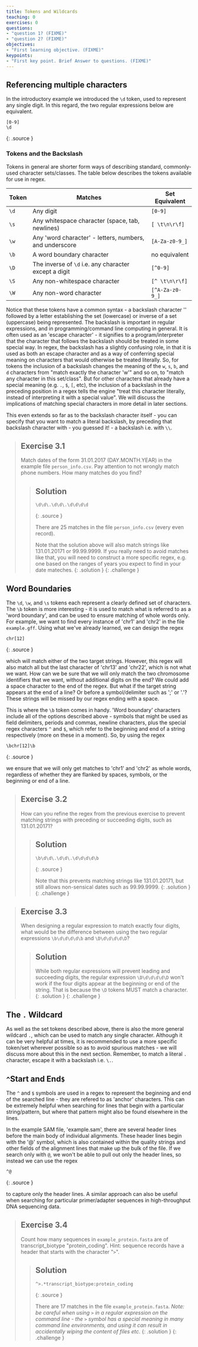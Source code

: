 ```yaml
---
title: Tokens and Wildcards
teaching: 0
exercises: 0
questions:
- "question 1? (FIXME)"
- "question 2? (FIXME)"
objectives:
- "First learning objective. (FIXME)"
keypoints:
- "First key point. Brief Answer to questions. (FIXME)"
---
```


## Referencing multiple characters
In the introductory example we introduced the `\d` token, used to represent any single digit. In this regard, the two regular expressions below are equivalent.

~~~
[0-9]
\d
~~~
{: .source }

### Tokens and the Backslash

Tokens in general are shorter form ways of describing standard, commonly-used character sets/classes. The table below describes the tokens available for use in regex.

Token | Matches                                                 | Set Equivalent |
------|---------------------------------------------------------|----------------|
`\d`  | Any digit                                               | `[0-9]`        |
`\s`  | Any whitespace character (space, tab, newlines)         | `[ \t\n\r\f]`  |
`\w`  | Any 'word character' - letters, numbers, and underscore | `[A-Za-z0-9_]` |
`\b`  | A word boundary character                               | no equivalent  |
`\D`  | The inverse of `\d` i.e. any character except a digit   | `[^0-9]`       |
`\S`  | Any non-whitespace character                            | `[^ \t\n\r\f]` |
`\W`  | Any non-word character                                  | `[^A-Za-z0-9_]`|

Notice that these tokens have a common syntax - a backslash character '\' followed by a letter establishing the set (lowercase) or inverse of a set (uppercase) being represented. The backslash is important in regular expressions, and in programming/command line computing in general. It is often used as an 'escape character' - it signifies to a program/interpreter that the character that follows the backslash should be treated in some special way. In regex, the backslash has a slightly confusing role, in that it is used as both an escape character and as a way of conferring special meaning on characters that would otherwise be treated literally. So, for tokens the inclusion of a backslash changes the meaning of the `w`, `s`, `b`, and `d` characters from "match exactly the character 'w'" and so on, to "match any character in this set/class". But for other characters that already have a special meaning (e.g. `.`, `$`, `[`, etc), the inclusion of a backslash in the preceding position in a regex tells the engine "treat this character literally, instead of interpreting it with a special value". We will discuss the implications of matching special characters in more detail in later sections.

This even extends so far as to the backslash character itself - you can specify that you want to match a literal backslash, by preceding that backslash character with - you guessed it! - a backslash i.e. with `\\`.

> ## Exercise 3.1
> Match dates of the form 31.01.2017 (DAY.MONTH.YEAR) in the example file `person_info.csv`. Pay attention to not wrongly match phone numbers. How many matches do you find?
>
> > ## Solution
> >
> > ~~~
> > \d\d\.\d\d\.\d\d\d\d
> > ~~~
> > {: .source }
> >
> > There are 25 matches in the file `person_info.csv` (every even record).
> >
> > Note that the solution above will also match strings like 131.01.20171 or 99.99.9999.
> > If you really need to avoid matches like that,
> > you will need to construct a more specific regex,
> > e.g. one based on the ranges of years you expect to find in your date mateches.
> {: .solution }
{: .challenge }

## Word Boundaries

The `\d`, `\w`, and `\s` tokens each represent a clearly defined set of characters. The `\b` token is more interesting - it is used to match what is referred to as a 'word boundary', and can be used to ensure matching of whole words only. For example, we want to find every instance of 'chr1' and 'chr2' in the file `example.gff`. Using what we've already learned, we can design the regex

~~~
chr[12]
~~~
{: .source }

which will match either of the two target strings. However, this regex will also match all but the last character of 'chr13' and 'chr22', which is not what we want. How can we be sure that we will only match the two chromosome identifiers that we want, without additional digits on the end? We could add a space character to the end of the regex. But what if the target string appears at the end of a line? Or before a symbol/delimiter such as ';' or '.'? These strings will be missed by our regex ending with a space.

This is where the `\b` token comes in handy. 'Word boundary' characters include all of the options described above - symbols that might be used as field delimiters, periods and commas, newline characters, plus the special regex characters `^` and `$`, which refer to the beginning and end of a string respectively (more on these in a moment). So, by using the regex

~~~
\bchr[12]\b
~~~
{: .source }

we ensure that we will only get matches to 'chr1' and 'chr2' as whole words, regardless of whether they are flanked by spaces, symbols, or the beginning or end of a line.

> ## Exercise 3.2
> How can you refine the regex from the previous exercise to prevent matching strings with preceding or succeeding digits, such as 131.01.20171?
> >
> > ## Solution
> >
> > ~~~
> > \b\d\d\.\d\d\.\d\d\d\d\b
> > ~~~
> > {: .source }
> >
> > Note that this prevents matching strings like 131.01.20171, but still allows non-sensical dates such as 99.99.9999.
> {: .solution }
{: .challenge }

> ## Exercise 3.3
> When designing a regular expression to match exactly four digits, what would be the difference between using the two regular expressions `\b\d\d\d\d\b` and `\D\d\d\d\d\D`?
>
> > ## Solution
> >
> > While both regular expressions will prevent leading and succeeding digits, the regular expression `\D\d\d\d\d\D` won't
> > work if the four digits appear at the beginning or end of the string. That is because the `\D` tokens MUST
> > match a character.
> {: .solution }
{: .challenge }

## The `.` Wildcard

As well as the set tokens described above, there is also the more general wildcard `.`, which can be used to match any single character. Although it can be very helpful at times, it is recommended to use a more specific token/set wherever possible so as to avoid spurious matches - we will discuss more about this in the next section. Remember, to match a literal `.` character, escape it with a backslash i.e. `\.`.

## `^`Start and End`$`
The `^` and `$` symbols are used in a regex to represent the beginning and end of the searched line - they are refered to as 'anchor' characters. This can be extremely helpful when searching for lines that begin with a particular string/pattern, but where that pattern might also be found elsewhere in the lines.

In the example SAM file, 'example.sam', there are several header lines before the main body of individual alignments. These header lines begin with the '@' symbol, which is also contained within the quality strings and other fields of the alignment lines that make up the bulk of the file. If we search only with `@`, we won't be able to pull out only the header lines, so instead we can use the regex

~~~
^@
~~~
{: .source }

to capture only the header lines. A similar approach can also be useful when searching for particular primer/adapter sequences in high-throughput DNA sequencing data.

> ## Exercise 3.4
> Count how many sequences in `example_protein.fasta` are of transcript_biotype "protein_coding". Hint: sequence records have a header that starts with the character "`>`".
>
> > ## Solution
> >
> > ~~~
> > ^>.*transcript_biotype:protein_coding
> > ~~~
> > {: .source }
> >
> > There are 17 matches in the file `example_protein.fasta`. _Note: be careful when using `>` in a regular expression on the command line - the `>` symbol has a special meaning in many command line environments, and using it can result in accidentally wiping the content of files etc._
> {: .solution }
{: .challenge }
